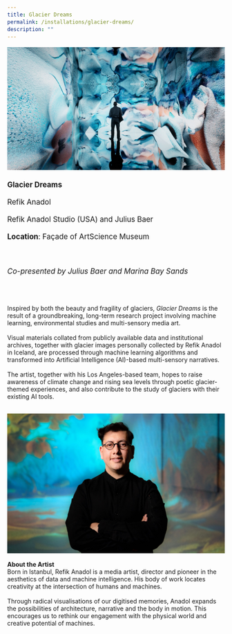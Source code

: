 ```yaml
---
title: Glacier Dreams
permalink: /installations/glacier-dreams/
description: ""
---
```

<p style="font-size:17px; line-height:40px"> 
<img src="/images/Installations/glacier%20dreams.jpg">
	<b>Glacier Dreams</b><br> 
Refik Anadol<br> 
Refik Anadol Studio (USA) and Julius Baer<br>
<b>Location</b>: Façade of ArtScience Museum <br><br>
<i>Co-presented by Julius Baer and Marina Bay Sands</i><br><br>

Inspired by both the beauty and fragility of glaciers, <i>Glacier Dreams</i> is the result of a groundbreaking, long-term research project involving machine learning, environmental studies and multi-sensory media art.
<br><br>
Visual materials collated from publicly available data and institutional archives, together with glacier images personally collected by Refik Anadol in Iceland, are processed through machine learning algorithms and transformed into Artificial Intelligence (AI)-based multi-sensory narratives.
<br><br>
The artist, together with his Los Angeles-based team, hopes to raise awareness of climate change and rising sea levels through poetic glacier-themed experiences, and also contribute to the study of glaciers with their existing AI tools.
<br><br>

<img src="/images/Installations/refik%20anadol_credit%20efsun%20erkilic.jpg">
	
<b>About the Artist</b>
<br>
Born in Istanbul, Refik Anadol is a media artist, director and pioneer in the aesthetics of data and machine intelligence. His body of work locates creativity at the intersection of humans and machines.
<br><br>
Through radical visualisations of our digitised memories, Anadol expands the possibilities of architecture, narrative and the body in motion. This encourages us to rethink our engagement with the physical world and creative potential of machines.
</p><br>

